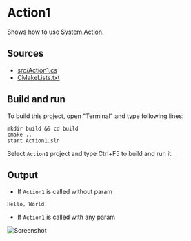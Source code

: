 # Action1

Shows how to use  [System.Action](https://learn.microsoft.com/en-us/dotnet/api/system.action). 

## Sources

* [src/Action1.cs](src/Action1.cs)
* [CMakeLists.txt](CMakeLists.txt)

## Build and run

To build this project, open "Terminal" and type following lines:

```batch
mkdir build && cd build
cmake ..
start Action1.sln
```

Select `Action1` project and type Ctrl+F5 to build and run it.

## Output

* If `Action1` is called without param

```
Hello, World!
```

* If `Action1` is called with any param

![Screenshot](../../../docs/Pictures/mscorelib/Action1.png)

